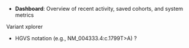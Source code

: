 - **Dashboard**: Overview of recent activity, saved cohorts, and system metrics


Variant xplorer
- HGVS notation (e.g., NM_004333.4:c.1799T>A) ? 